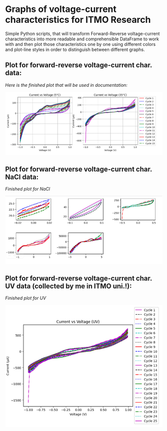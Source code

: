 # Graphs of voltage-current characteristics for ITMO Research 

Simple Python scripts, that will transform Forward-Reverse voltage-current characteristics into more readable and comprehensible DataFrame to work with and
then plot those characteristics one by one using different colors and plot-line styles in order to distinguish between different graphs.

## Plot for forward-reverse voltage-current char. data:

*Here is the finished plot that will be used in documentation:*

![](https://github.com/plugg1N/bacteria-itmo-research/blob/main/plot.jpg)


## Plot for forward-reverse voltage-current char. NaCl data:

*Finished plot for NaCl*

![](https://github.com/plugg1N/bacteria-itmo-research/blob/main/plot_nacl.jpg)


## Plot for forward-reverse voltage-current char. UV data (collected by me in ITMO uni.!):

*Finished plot for UV*

![](https://github.com/plugg1N/bacteria-itmo-research/blob/main/plot_uv.jpg)
